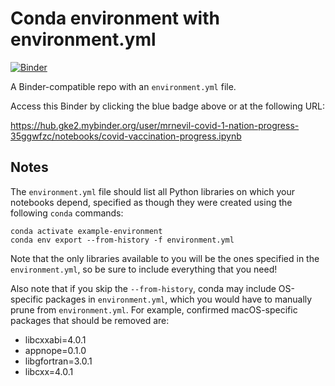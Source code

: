 # Conda environment with environment.yml

[![Binder](https://mybinder.org/badge_logo.svg)](https://hub.gke2.mybinder.org/user/mrnevil-covid-1-nation-progress-35ggwfzc/notebooks/covid-vaccination-progress.ipynb)

A Binder-compatible repo with an `environment.yml` file.
 
Access this Binder by clicking the blue badge above or at the following URL:

https://hub.gke2.mybinder.org/user/mrnevil-covid-1-nation-progress-35ggwfzc/notebooks/covid-vaccination-progress.ipynb

## Notes
The `environment.yml` file should list all Python libraries on which your notebooks
depend, specified as though they were created using the following `conda` commands:

```
conda activate example-environment
conda env export --from-history -f environment.yml
```

Note that the only libraries available to you will be the ones specified in
the `environment.yml`, so be sure to include everything that you need! 

Also note that if you skip the `--from-history`, conda may include OS-specific
packages in `environment.yml`, which you would have to manually prune from
`environment.yml`.  For example, confirmed macOS-specific packages that should
be removed are:

* libcxxabi=4.0.1
* appnope=0.1.0
* libgfortran=3.0.1
* libcxx=4.0.1

